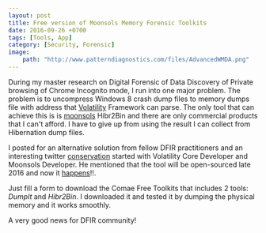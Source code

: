```yaml
---
layout: post
title: Free version of Moonsols Memory Forensic Toolkits
date: 2016-09-26 +0700
tags: [Tools, App]
category: [Security, Forensic]
image: 
    path: "http://www.patterndiagnostics.com/files/AdvancedWMDA.png"
---
```


During my master research on Digital Forensic of Data Discovery of Private browsing of Chrome Incognito mode, I run into one major problem. The problem is to uncompress Windows 8 crash dump files to memory dumps file with address that [Volatility](https://www.volatilityfoundation.org/) Framework can parse. The only tool that can achieve this is is [moonsols](http://moonsols.com/) Hibr2Bin and there are only commercial products that I can't afford. I have to give up from using the result I can collect from Hibernation dump files.

I posted for an alternative solution from fellow DFIR practitioners and an interesting twitter [conservation](https://twitter.com/AtrHein/status/657079376467464193) started with Volatility Core Developer and Moonsols  Developer. He mentioned that the tool will be open-sourced late 2016 and now it [happens](https://blog.comae.io/your-favorite-memory-toolkit-is-back-f97072d33d5c#.bl3bwdcya)!!. 

Just fill a form to download the Comae Free Toolkits that includes 2 tools: *DumpIt* and *Hibr2Bin*. 
I downloaded it and tested it by dumping the physical memory and it works smoothly.

A very good news for DFIR community!

